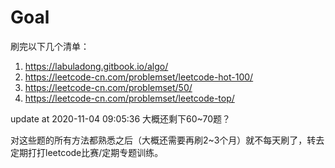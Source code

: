 # Goal

刷完以下几个清单：

1. https://labuladong.gitbook.io/algo/
2. https://leetcode-cn.com/problemset/leetcode-hot-100/
3. https://leetcode-cn.com/problemset/50/
4. https://leetcode-cn.com/problemset/leetcode-top/

update at 2020-11-04 09:05:36 大概还剩下60~70题？

对这些题的所有方法都熟悉之后（大概还需要再刷2~3个月）就不每天刷了，转去定期打打leetcode比赛/定期专题训练。

